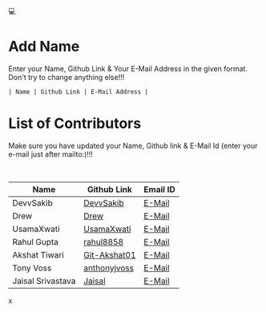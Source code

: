 💻

# Add Name

<p>Enter your Name, Github Link & Your E-Mail Address in the given format. Don't try to change anything else!!!</p>
<code>| Name | Github Link | E-Mail Address |</code>

# List of Contributors

<p>Make sure you have updated your Name, Github link & E-Mail Id (enter your e-mail just after mailto:)!!!</p>
<br>
  
| Name | Github Link | Email ID |
| ------|----------|---------- |
| DevvSakib | <a href="https://github.com/devvsakib/">DevvSakib</a> | <a href="mailto:devvsakib@gmail.com">E-Mail</a> |
| Drew | <a href="https://github.com/NeoPrint3D">Drew</a> | <a href="mailto:np3d.dev@gmail.com">E-Mail</a> |
| UsamaXwati | <a href="https://github.com/UsamaXwati">UsamaXwati</a> | <a href="mailto:usamaxwati1@gmail.com">E-Mail</a> |
| Rahul Gupta | <a href="https://github.com/rahul8858">rahul8858</a> | <a href="mailto:rg3056052@gmail.com">E-Mail</a> |
| Akshat Tiwari | <a href="https://github.com/Git-Akshat01">Git-Akshat01</a> | <a href="mailto:akshattiwari0901@gmail.com">E-Mail</a>|
| Tony Voss | <a href="https://github.com/anthonyjvoss">anthonyjvoss</a> | <a href="mailto:anthonyjvoss@gmail.com">E-Mail</a> |
| Jaisal Srivastava | <a href="https://github.com/Jais99">Jaisal</a> | <a href="mailto:jaisalsrivastava@gmail.com">E-Mail</a> |
x